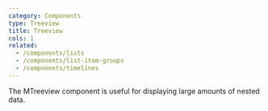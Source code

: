 ```yaml
---
category: Components
type: Treeview
title: Treeview
cols: 1
related:
  - /components/lists
  - /components/list-item-groups
  - /components/timelines
---
```


The MTreeview component is useful for displaying large amounts of nested data.
